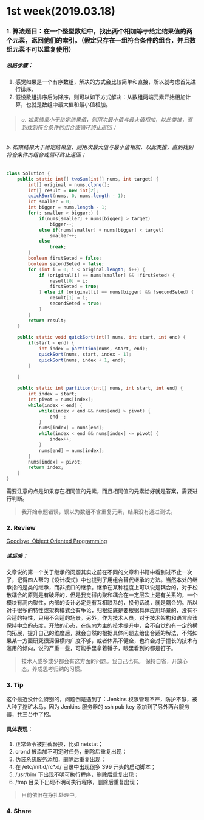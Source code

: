 # 1st week(2019.03.18)
### 1. 算法题目：在一个整型数组中，找出两个相加等于给定结果值的两个元素，返回他们的索引。（假定只存在一组符合条件的组合，并且数组元素不可以重复使用）
##### 思路步骤：
1. 感觉如果是一个有序数组，解决的方式会比较简单和直接，所以就考虑首先进行排序。
2. 假设数组排序后为降序，则可以如下方式解决：从数组两端元素开始相加计算，也就是数组中最大值和最小值相加。

> ###### a. 如果结果小于给定结果值，则用次最小值与最大值相加，以此类推，直到找到符合条件的组合或循环终止返回；
###### b. 如果结果大于给定结果值，则用次最大值与最小值相加，以此类推，直到找到符合条件的组合或循环终止返回；

``` Java
class Solution {
    public static int[] twoSum(int[] nums, int target) {
        int[] original = nums.clone();
        int[] result = new int[2];
        quickSort(nums, 0, nums.length - 1);
        int smaller = 0;
        int bigger = nums.length - 1;
        for(; smaller < bigger;) {
            if(nums[smaller] + nums[bigger] > target)
                bigger--;
            else if(nums[smaller] + nums[bigger] < target)
                smaller++;
            else 
                break;
        }
        boolean firstSeted = false;
        boolean secondSeted = false;
        for (int i = 0; i < original.length; i++) {
            if (original[i] == nums[smaller] && !firstSeted) {
                result[0] = i;
                firstSeted = true;
            } else if (original[i] == nums[bigger] && !secondSeted) {
                result[1] = i;
                secondSeted = true;
            }
        }
        return result;
    }
    
    public static void quickSort(int[] nums, int start, int end) {
        if(start < end) {
            int index = partition(nums, start, end);
            quickSort(nums, start, index - 1);
            quickSort(nums, index + 1, end);
        }
        
    }
    
    public static int partition(int[] nums, int start, int end) {
        int index = start;
        int pivot = nums[index];
        while(index < end) {
            while(index < end && nums[end] > pivot) {
                end--;
            }
            nums[index] = nums[end];
            while(index < end && nums[index] <= pivot) {
                index++;
            }
            nums[end] = nums[index];
        }
        nums[index] = pivot;
        return index;
    }
}
```

需要注意的点是如果存在相同值的元素，而且相同值的元素恰好就是答案，需要进行判断。
> 我开始审题错误，误以为数组不含重复元素，结果没有通过测试。

### 2. Review
[Goodbye, Object Oriented Programming](https://medium.com/@cscalfani/goodbye-object-oriented-programming-a59cda4c0e53)
##### 读后感：
文章说的第一个关于继承的问题其实之前在不同的文章和书籍中看到过不止一次了，记得四人帮的《设计模式》中也提到了用组合替代继承的方法。当然本处的继承指的是类的继承，而非接口的继承。继承在某种程度上可以说是耦合的，对于松散耦合的原则是有破坏的，但是我觉得内聚和耦合在一定层次上是有关系的，一个模块有高内聚性，内部的设计必定是有互相联系的，换句话说，就是耦合的。所以对于很多的特性或架构模式会有争论，归根结底是要根据具体应用场景的，没有不合适的特性，只用不合适的场景。另外，作为技术人员，对于技术架构和语言应该保持中立的态度，开放的心态，在纵向为主的技术提升中，会不自觉的有一定的横向拓展，提升自己的维度后，就会自然的根据具体问题去给出合适的解法，不然如果某一方面研究很深但横向广度不够，或者体系不健全，也许会对于擅长的技术有滥用的倾向，说的严重一些，可能手里拿着锤子，眼里看到的都是钉子。

> 技术人或多或少都会有这方面的问题。我自己也有。
> 保持自省，开放心态，养成思考归纳的习惯。

### 3. Tip
这个最近没什么特别的，问题倒是遇到了：Jenkins 权限管理不严，防护不够，被人种了挖矿木马，因为 Jenkins 服务器的 ssh pub key 添加到了另外两台服务器，共三台中了招。
#### 具体表现：
1. 正常命令被拦截替换，比如 netstat；
2. crond 被添加不明定时任务，删除后重复出现；
3. 伪装系统服务添加，删除后重复出现；
4. 在 /etc/init.d/rc*.d/ 目录中出现很多 S99 开头的启动脚本；
5. /usr/bin/ 下出现不明可执行程序，删除后重复出现；
6. /tmp 目录下出现不明可执行程序，删除后重复出现；

> 目前依旧在挣扎处理中。

### 4. Share
 
